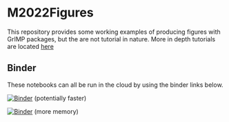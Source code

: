 # M2022Figures

This repository provides some working examples of producing figures with GrIMP packages, but the are not tutorial in nature. More in depth tutorials are located [here](https://github.com/fastice/GrIMPTools)

## Binder

These notebooks can all be run in the cloud by using the binder links below. 

[![Binder](https://mybinder.org/badge_logo.svg)](https://mybinder.org/v2/gh/fastice/M2022Figures/HEAD?urlpath=lab) (potentially faster)

[![Binder](https://gesis.mybinder.org/badge_logo.svg)](https://gesis.mybinder.org/v2/gh/fastice/M2022Figures/HEAD?urlpath=lab) (more memory)

